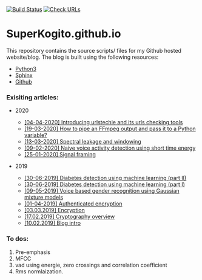[![Build Status](https://travis-ci.com/SuperKogito/SuperKogito.github.io.svg?branch=master)](https://travis-ci.com/SuperKogito/SuperKogito.github.io)
[![Check URLs](https://github.com/SuperKogito/SuperKogito.github.io/workflows/Check%20URLs/badge.svg)](https://github.com/SuperKogito/SuperKogito.github.io/runs/597903033?check_suite_focus=true)

# SuperKogito.github.io

This repository contains the source scripts/ files for my Github hosted website/blog.
The blog is built using the following resources:
* [Python3](https://www.python.org/download/releases/3.0/)
* [Sphinx](http://www.sphinx-doc.org/en/master/)
* [Github](https://github.com/)

### Exisiting articles:

- 2020

  - [[04-04-2020] Introducing urlstechie and its urls checking tools](https://superkogito.github.io/blog/urlstechie.html)
  - [[19-03-2020] How to pipe an FFmpeg output and pass it to a Python variable?](https://superKogito.github.io/blog/ffmpegpipe.html)
  - [[13-03-2020] Spectral leakage and windowing](https://superkogito.github.io/blog/SpectralLeakageWindowing.html)
  - [[09-02-2020] Naive voice activity detection using short time energy](https://superkogito.github.io/blog/NaiveVad.html)
  - [[25-01-2020] Signal framing](https://superkogito.github.io/blog/SignalFraming.html)


- 2019

  - [[30-06-2019] Diabetes detection using machine learning (part II)](https://superkogito.github.io/blog/diabetesML2.html)
  - [[30-06-2019] Diabetes detection using machine learning (part I)](https://superkogito.github.io/blog/diabetesML1.html)
  - [[09-05-2019] Voice based gender recognition using Gaussian mixture models](https://superkogito.github.io/blog/VoiceBasedGenderRecognition.html)
  - [[01-04-2019] Authenticated encryption](https://superkogito.github.io/blog/AuthenticatedEncryption.html)
  - [[03.03.2019] Encryption](https://superkogito.github.io/blog/Encryption.html)
  - [[17.02.2019] Cryptography overview](https://superkogito.github.io/blog/Cryptography.html)
  - [[10.02.2019] Blog intro](https://superkogito.github.io/blog/Intro.html)


### To dos:
1. Pre-emphasis
2. MFCC
3. vad using energie, zero crossings and correlation coefficient
4. Rms normlaization.
